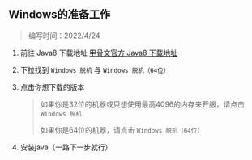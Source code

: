 ## Windows的准备工作
> 编写时间：2022/4/24

1. 前往 Java8 下载地址
   [甲骨文官方 Java8 下载地址](https://www.java.com/zh-CN/download/manual.jsp)
   
2. 下拉找到 `Windows 脱机` 与  `Windows 脱机（64位）` 
3. 点击你想下载的版本

   > 如果你是32位的机器或只想使用最高4096的内存来开服，请点击 `Windows 脱机` 
   > 
   > 如果你是64位的机器，请点击 `Windows 脱机（64位）` 

4. 安装java（一路下一步就行）
